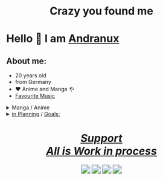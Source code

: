 # <div align="center"><b>Crazy you found me</b></div>

# Hello 👋 I am [Andranux](https://andranux.de/)

## About me:

- 20 years old
- from Germany
- ❤️ Anime and Manga や
- [Favourite Music](https://andranux.de/main.html)

<details>
	<summary>Manga / Anime</summary>
    <ol>
    <details>
	    <summary><u>Wishes:</u></summary>
	    <ol>
		 -  Schulmädchen report (planet Manga)<br>
		 -  Goblin slayer (Altraverse)<br>
		 -  Solo Leveling (Altraverse)<br>
		 -  Fairy Tail (Carlsen)<br>
		 -  Fullmetal Alchemist Metal Edition (Altraverse)<br>
		 -  Kemono Jihen (altravers)<br>
		 -  your name (Leonine)<br>
		 -  silence voice<br>
		 -  Stein;Gate<br>
		 -  Bloom into you (KSM Anime)<br>
		 -  The Irregular at Magic High School (KSM Anime)<br>
		 -  Cowboy Bebop - Gesamtausgabe (Nipponart)<br>
		 -  Spriggan<br>
		 -  Perfect Blue<br>
		 -  No Game No Life Season2 ;-)
	    </ol>
    </details>
    <details>
    	<summary><b>Manga:</b></summary>
    	<table>
    		<tr>
    			<td><b>Name</b></td>
            	<td><div align="center"><b>Band / Edition</b></div></td>
            	<td><div align="right"><b>Publisher</b></div></td>
    		</tr>
    		<tr>
    			<td>Arte</td>
        	    <td><div align="center">1-3</div></td>
    			<td><div align="right"><a href="https://www.carlsen.de/manga"> Carlsen </a></div></td>
    		</tr>
    		<tr>
    			<td>Bloom into you</td>
            	<td><div align="center">1-8</div></td>
    			<td><div align="right"><a href="https://www.carlsen.de/manga"> Carlsen </a></div></td>
    		</tr>
    		<tr>
    			<td>Blue Exorcist</td>
            	<td><div align="center">1-3</div></td>
    			<td><div align="right"><a href="https://www.kaze-online.de/"> Kaze </a></div></td>
    		</tr>
    		<tr>
    			<td>Bottom-Tier</td>
            	<td><div align="center">1</div></td>
    			<td><div align="right"><a href="https://yenpress.com/">Yen On</a></div></td>
    		</tr>
    		<tr>
    			<td>Citrus</td>
            	<td><div align="center">1-6</div></td>
    			<td><div align="right"><a href="https://www.tokyopop.de/"> Tokyo Pop </a></div></td>
    		</tr>
    		<tr>
    			<td>Delicious in Dungeon</td>
            	<td><div align="center">1-5</div></td>
    			<td><div align="right"><a href="https://www.egmont-manga.de/"> Egmont </a></div></td>
    		</tr>
    		<tr>
    			<td>Die Braut des Magiers</td>
            	<td><div align="center">1</div></td>
    			<td><div align="right"><a href="https://www.tokyopop.de/"> Tokyo Pop </a></div></td>
    		</tr>
    		<tr>
    			<td>Elfen Lied</td>
            	<td><div align="center">1-2</div></td>
    			<td><div align="right"><a href="https://www.tokyopop.de/"> Tokyo Pop </a></div></td>
    		</tr>
    		<tr>
    			<td>Goblin Slayer (The singing Death)</td>
            	<td><div align="center">1</div></td>
    			<td><div align="right"><a href="https://altraverse.de/"> Altraverse </a></div></td>
    		</tr>
    		<tr>
    			<td>I am Sherlock</td>
            	<td><div align="center">1-4</div></td>
    			<td><div align="right"><a href="https://www.carlsen.de/manga"> Carlsen </a></div></td>
    		</tr>
    		<tr>
    			<td>Is it wrong to pick up Girls in a Dungeon</td>
            	<td><div align="center">1-5</div></td>
    			<td><div align="right"><a href="https://www.kaze-online.de/"> Kaze </a></div></td>
    		</tr>
		<tr>
    			<td>Kaguya-sama: Love is ware</td>
            	<td><div align="center">1-4</div></td>
    			<td><div align="right"><a href="https://www.egmont-manga.de/"> Egmont </a></div></td>
    		</tr>
    		<tr>
    			<td>Leseprobe</td>
            	<td><div align="center">free reading sample</div></td>
    			<td><div align="right"><a href="https://altraverse.de/"> Altraverse </a></div></td>
    		</tr>
    		<tr>
    			<td>Leseprobe Oktober_2020 - März_2021</td>
            	<td><div align="center">free reading sample</div></td>
    			<td><div align="right"><a href="https://www.kaze-online.de/"> Kaze </a></div></td>
    		</tr>
    		<tr>
    			<td>Love and Lies</td>
            	<td><div align="center">1-5</div></td>
    			<td><div align="right"><a href="https://www.kaze-online.de/"> Kaze </a></div></td>
    		</tr>
    		<tr>
    			<td>No Exit</td>
            	<td><div align="center">1</div></td>
    			<td><div align="right"><a href="https://www.carlsen.de/manga"> Carlsen </a></div></td>
    		</tr>
    		<tr>
    			<td>Nur du darfst mich fesseln</td>
            	<td><div align="center">1</div></td>
    			<td><div align="right"><a href="https://altraverse.de/"> Altraverse </a></div></td>
    		</tr>
    		<tr>
    			<td>Soul Eater Massiv </td>
            	<td><div align="center">1-2</div></td>
    			<td><div align="right"><a href="https://www.carlsen.de/manga"> Carlsen </a></div></td>
    		</tr>
    		<tr>
    			<td>Uzumaki</td>
            	<td><div align="center">Delux Edition</div></td>
    			<td><div align="right"><a href="https://www.carlsen.de/manga"> Carlsen </a></div></td>
    		</tr>
    		<tr>
    			<td>Weathering with you</td>
            	<td><div align="center">Roman</div></td>
    			<td><div align="right"><a href="https://www.egmont-manga.de/"> Egmont </a></div></td>
    		</tr>
    		<tr>
    			<td>Wir beide</td>
            	<td><div align="center">1</div></td>
    			<td><div align="right"><a href="https://www.carlsen.de/manga"> Carlsen </a></div></td>
    		</tr>
    		<tr>
    			<td>You shine in the Moonlight</td>
            	<td><div align="center">1-2</div></td>
    			<td><div align="right"><a href="https://www.egmont-manga.de/"> Egmont </a></div></td>
    		</tr>
    		<tr>
    			<td>Your Name</td>
            	<td><div align="center">1-3</div></td>
            	<td><div align="right"><a href="https://www.egmont-manga.de/"> Egmont </a></div></td>
    		</tr>
        </table>
    </details>
    <details>
    	<summary><b>Anime:</b></summary>
    	<table>
    		<tr>
    			<td><b>Name</b></td>
    			<td><div align="center"><b>Season / Volume / Film</b></div></td>
            	<td><div align="right"><b>Publisher</b></div></td>
    		</tr>
    		<tr>
    			<td>Arrietty</td>
    			<td><div align="center">Film</div></td>
            	<td><div align="right"><a href="https://www.amazon.de/Arrietty-Die-wundersame-Welt-Borger/dp/B005BZ6NAA">buy at Amazon</a></div></td>
    		</tr>
    		<tr>
    			<td>Bakemonogatari</td>
    			<td><div align="center">Staffel 1</div></td>
            	<td><div align="right"><a href="http://http://peppermint-anime.de">Peppermint</a></div></td>
    		</tr>
    		<tr>
    			<td>Beyond the Boundary</td>
    			<td><div align="center">Season 1</div></td>
            	<td><div align="right"><a href="https://www.kaze-online.de">Kaze</a></div></td>
    		</tr>
    		<tr>
    			<td>Danmachi</td>
    			<td><div align="center">Season 1-2</div></td>
            	<td><div align="right"><a href="https://anime-sugoi.de">Anime House</a></div></td>
    		</tr>
    		<tr>
    			<td>Das Königreich der Katzen</td>
    			<td><div align="center">Film</div></td>
            	<td><div align="right"><a href="https://www.amazon.de/Das-Königreich-Katzen-Aoi-Hiiragi/dp/B000N68IQ4">buy at Amazon</a></div></td>
    		</tr>
    		<tr>
    			<td>Evangelion: 1.11</td>
    			<td><div align="center">Film</div></td>
            	<td><div align="right"><a href="https://www.amazon.de/gp/product/B0037KVHNY">buy at Amazon</a></div></td>
    		</tr>
    		<tr>
    			<td>Evangelion: 2.22</td>
    			<td><div align="center">Film</div></td>
            	<td><div align="right"><a href="https://www.amazon.de/gp/product/B00377IRUS">buy at Amazon</a></div></td>
    		</tr>
    		<tr>
    			<td>Evangelion: 3.33</td>
    			<td><div align="center">Film</div></td>
            	<td><div align="right"><a href="https://www.amazon.de/gp/product/B00EZCVFGC">buy at Amazon</a></div></td>
    		</tr>
    		<tr>
    			<td>Ghost in the shell (25 Jahr Jubiläums-Edition)</td>
    			<td><div align="center">Film</div></td>
            	<td><div align="right"><a href="https://www.amazon.de/gp/product/B07FDMZ244">buy at Amazon</a></div></td>
    		</tr>
    		<tr>
    			<td>Ghost in the shell (Solid State Society)</td>
    			<td><div align="center">Film</div></td>
            	<td><div align="right"><a href="https://www.amazon.de/gp/product/B07FDT8PHJ">buy at Amazon</a></div></td>
    		</tr>
    		<tr>
    			<td>Ghost in the shell (2.0)</td>
    			<td><div align="center">Film</div></td>
            	<td><div align="right"><a href="https://www.amazon.de/gp/product/B07FDKWV56">buy at Amazon</a></div></td>
    		</tr>
    		<tr>
    			<td>Ghost in the shell (Stand Alone Complex)</td>
    			<td><div align="center">Season 1</div></td>
            	<td><div align="right"><a href="https://www.amazon.de/gp/product/B00QX8ASHS">buy at Amazon</a></div></td>
    		</tr>
    		<tr>
    			<td>Kikis kleiner Lieferservice</td>
    			<td><div align="center">Film</div></td>
            	<td><div align="right"><a href="https://www.amazon.de/Kikis-kleiner-Lieferservice-Shigeo-Sugimura/dp/B000BNUXNU">buy at Amazon</a></div></td>
    		</tr>
    		<tr>
    			<td>No game no life (Imanity Limited Edition)</td>
    			<td><div align="center">Film</div></td>
            	<td><div align="right"><a href="https://anime-planet.de">KSM</a></div></td>
    		</tr>
    		<tr>
    			<td>Paprika</td>
    			<td><div align="center">Film</div></td>
            	<td><div align="right"><a href="https://www.amazon.de/gp/product/B000S6EMVE">buy at Amazon</a></div></td>
    		</tr>
		<tr>
			<td>Terror in Tokio</td>
			<td><div align="center">Season 1</div></td>
		<td><div align="right"><a href="">I don't know</a></div></td>
		</tr>
    		<tr>
    			<td>Weathering with you</td>
    			<td><div align="center">Film</div></td>
            	<td><div align="right"><a href="https://www.amazon.de/Weathering-You-Mädchen-berührte-Blu-ray/dp/B082PRBMQP">buy at Amazon</a></div></td>
    		</tr>
    	</table>
</details></ol></details>
<details>
	<summary><u>in Planning</u> / <u>Goals:</u></summary>
	<ol>
    - <a href="https://github.com/Komorebi-Fork/komorebi/tree/master">Komorebi</a> <i>remove trash can</i><br>
    - work with <a href="https://github.com/jikan-me/jikan">jikan</a><br>
    - beautiful Website<br>
    - porting to linux <a href="https://github.com/gil/shimeji-ee">shimeji-ee a Desktop Pet</a><br/>
    - Lilygo t-watch 2020<br>
    - better TVheadend<br>
    - 3 Android apps<br>
    - written nice commits 😆<br>
    - clean my Room 😅<br>
    - and <a href="https://t.me/diyIdeeandra">more</a>
    </ol>
</details>
<div align="center"><a href="https://andranux.de/spenden.html"><h1><u><i> Support </i><br><b><i> All is Work in process </i></b></u></h1></a></div>

<p align="center"><a href="t.me/anno_pi"><img src="https://img.shields.io/badge/Telegram-Anno__pi-0088cc" style="zoom:150%;" ></a> <img src="https://img.shields.io/badge/Version-Alpha%2FBeta-yellow" style="zoom:150%;" > <a href="https://matrix.to/#/%40anno2405%3Amatrix.org"><img src="https://img.shields.io/badge/Matrix-%40anno2405%3Amatrix.org-white" style="zoom:150%;"></a> <a href="mailto:andreas_coding@gmx.de"><img src="https://img.shields.io/badge/Email-andreas__coding%40gmx.de-brown" style="zoom:150%;"></a></p>







